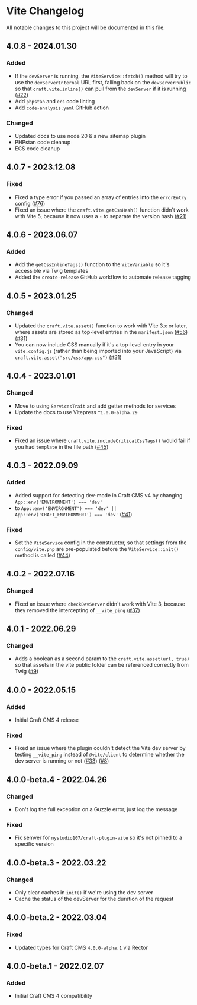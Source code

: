 # Vite Changelog

All notable changes to this project will be documented in this file.

## 4.0.8 - 2024.01.30
### Added
* If the `devServer` is running, the `ViteService::fetch()` method will try to use the `devServerInternal` URL first, falling back on the `devServerPublic` so that `craft.vite.inline()` can pull from the `devServer` if it is running ([#22](https://github.com/nystudio107/craft-plugin-vite/issues/22))
* Add `phpstan` and `ecs` code linting
* Add `code-analysis.yaml` GitHub action

### Changed
* Updated docs to use node 20 & a new sitemap plugin
* PHPstan code cleanup
* ECS code cleanup

## 4.0.7 - 2023.12.08
### Fixed
* Fixed a type error if you passed an array of entries into the `errorEntry` config ([#76](https://github.com/nystudio107/craft-vite/issues/76))
* Fixed an issue where the `craft.vite.getCssHash()` function didn't work with Vite 5, because it now uses a `-` to separate the version hash ([#21](https://github.com/nystudio107/craft-plugin-vite/issues/21))

## 4.0.6 - 2023.06.07
### Added
* Add the `getCssInlineTags()` function to the `ViteVariable` so it's accessible via Twig templates
* Added the `create-release` GitHub workflow to automate release tagging

## 4.0.5 - 2023.01.25
### Changed
* Updated the `craft.vite.asset()` function to work with Vite 3.x or later, where assets are stored as top-level entries in the `manifest.json` ([#56](https://github.com/nystudio107/craft-vite/issues/56)) ([#31](https://github.com/nystudio107/craft-vite/issues/31))
* You can now include CSS manually if it's a top-level entry in your `vite.config.js` (rather than being imported into your JavaScript) via `craft.vite.asset("src/css/app.css")` ([#31](https://github.com/nystudio107/craft-vite/issues/31))

## 4.0.4 - 2023.01.01
### Changed
* Move to using `ServicesTrait` and add getter methods for services
* Update the docs to use Vitepress `^1.0.0-alpha.29`

### Fixed
* Fixed an issue where `craft.vite.includeCriticalCssTags()` would fail if you had `template` in the file path ([#45](https://github.com/nystudio107/craft-vite/issues/45))

## 4.0.3 - 2022.09.09
### Added
* Added support for detecting dev-mode in Craft CMS v4 by changing `App::env('ENVIRONMENT') === 'dev'`
* to `App::env('ENVIRONMENT') === 'dev' || App::env('CRAFT_ENVIRONMENT') === 'dev'` ([#41](https://github.com/nystudio107/craft-vite/pull/41))

### Fixed
* Set the `ViteService` config in the constructor, so that settings from the `config/vite.php` are pre-populated before the `ViteService::init()` method is called ([#44](https://github.com/nystudio107/craft-vite/issues/44))

## 4.0.2 - 2022.07.16
### Changed
* Fixed an issue where `checkDevServer` didn't work with Vite 3, because they removed the intercepting of `__vite_ping` ([#37](https://github.com/nystudio107/craft-vite/issues/37))

## 4.0.1 - 2022.06.29
### Changed
* Adds a boolean as a second param to the `craft.vite.asset(url, true)` so that assets in the vite public folder can be referenced correctly from Twig ([#9](https://github.com/nystudio107/craft-plugin-vite/pull/9))

## 4.0.0 - 2022.05.15
### Added
* Initial Craft CMS 4 release

### Fixed
* Fixed an issue where the plugin couldn't detect the Vite dev server by testing `__vite_ping` instead of `@vite/client` to determine whether the dev server is running or not ([#33](https://github.com/nystudio107/craft-vite/issues/33)) ([#8](https://github.com/nystudio107/craft-plugin-vite/issues/8))

## 4.0.0-beta.4 - 2022.04.26
### Changed
* Don't log the full exception on a Guzzle error, just log the message

### Fixed
* Fix semver for `nystudio107/craft-plugin-vite` so it's not pinned to a specific version

## 4.0.0-beta.3 - 2022.03.22
### Changed
* Only clear caches in `init()` if we're using the dev server
* Cache the status of the devServer for the duration of the request

## 4.0.0-beta.2 - 2022.03.04
### Fixed
* Updated types for Craft CMS `4.0.0-alpha.1` via Rector

## 4.0.0-beta.1 - 2022.02.07
### Added
* Initial Craft CMS 4 compatibility
